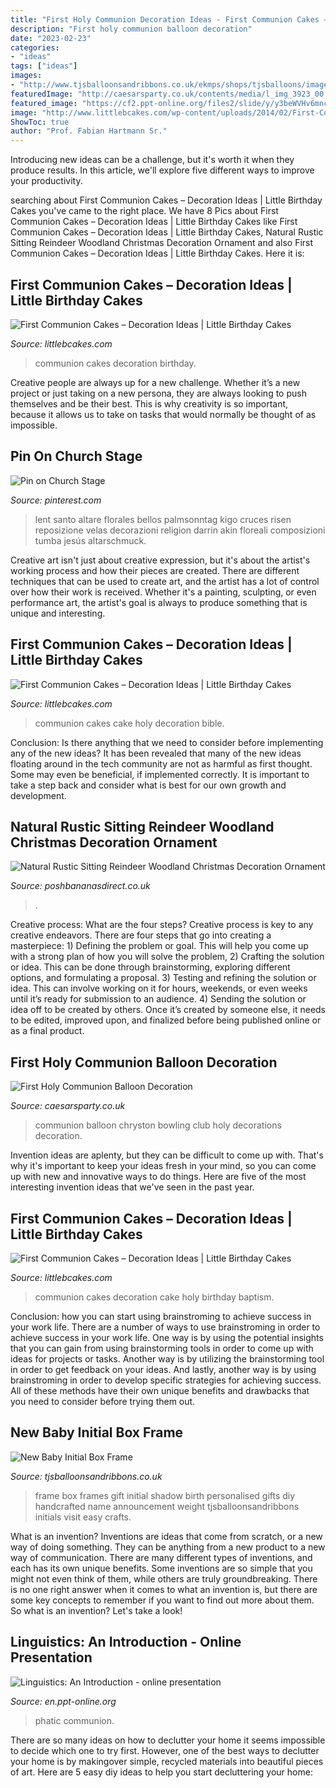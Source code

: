 ```yaml
---
title: "First Holy Communion Decoration Ideas - First Communion Cakes – Decoration Ideas"
description: "First holy communion balloon decoration"
date: "2023-02-23"
categories:
- "ideas"
tags: ["ideas"]
images:
- "http://www.tjsballoonsandribbons.co.uk/ekmps/shops/tjsballoons/images/new-baby-initial-box-frame-9665-p[ekm]750x1000[ekm].png"
featuredImage: "http://caesarsparty.co.uk/contents/media/l_img_3923_00.jpg"
featured_image: "https://cf2.ppt-online.org/files2/slide/y/y3beWVHv6mncEM1YwQi9PGJfXSdls4xa2ALNRqOFDz/slide-35.jpg"
image: "http://www.littlebcakes.com/wp-content/uploads/2014/02/First-Communion-Cakes-Pictures.jpg"
ShowToc: true
author: "Prof. Fabian Hartmann Sr."
---
```



Introducing new ideas can be a challenge, but it's worth it when they produce results. In this article, we'll explore five different ways to improve your productivity.

	

		
searching about First Communion Cakes – Decoration Ideas | Little Birthday Cakes you've came to the right place. We have 8 Pics about First Communion Cakes – Decoration Ideas | Little Birthday Cakes like First Communion Cakes – Decoration Ideas | Little Birthday Cakes, Natural Rustic Sitting Reindeer Woodland Christmas Decoration Ornament and also First Communion Cakes – Decoration Ideas | Little Birthday Cakes. Here it is:
		
    
## First Communion Cakes – Decoration Ideas | Little Birthday Cakes

<img loading=lazy src="http://www.littlebcakes.com/wp-content/uploads/2014/02/Pictures-of-First-Communion-Cakes.jpg" onerror="this.onerror=null;this.src='https://tse4.mm.bing.net/th?id=OIP.zfnm4-BTchu_Sb08NsrPoQHaMF&amp;pid=15.1';" alt="First Communion Cakes – Decoration Ideas | Little Birthday Cakes">

_Source: littlebcakes.com_

>communion cakes decoration birthday. 

	

Creative people are always up for a new challenge. Whether it’s a new project or just taking on a new persona, they are always looking to push themselves and be their best. This is why creativity is so important, because it allows us to take on tasks that would normally be thought of as impossible.

    
## Pin On Church Stage

<img loading=lazy src="https://i.pinimg.com/736x/b6/47/90/b64790e8db1279e91c22eeb3fabf4ddc--church-stage-palm-sunday.jpg" onerror="this.onerror=null;this.src='https://tse2.mm.bing.net/th?id=OIP.vMh2-8i23h4YnruVfnFbcwAAAA&amp;pid=15.1';" alt="Pin on Church Stage">

_Source: pinterest.com_

>lent santo altare florales bellos palmsonntag kigo cruces risen reposizione velas decorazioni religion darrin akin floreali composizioni tumba jesús altarschmuck. 

	

Creative art isn't just about creative expression, but it's about the artist's working process and how their pieces are created. There are different techniques that can be used to create art, and the artist has a lot of control over how their work is received. Whether it's a painting, sculpting, or even performance art, the artist's goal is always to produce something that is unique and interesting.

    
## First Communion Cakes – Decoration Ideas | Little Birthday Cakes

<img loading=lazy src="http://www.littlebcakes.com/wp-content/uploads/2014/02/Pictures-of-First-Communion-Cakes-627x1024.jpg" onerror="this.onerror=null;this.src='https://tse2.mm.bing.net/th?id=OIP.iNCejBY0aD6J938eaEJdHAHaMG&amp;pid=15.1';" alt="First Communion Cakes – Decoration Ideas | Little Birthday Cakes">

_Source: littlebcakes.com_

>communion cakes cake holy decoration bible. 

	

Conclusion: Is there anything that we need to consider before implementing any of the new ideas?
It has been revealed that many of the new ideas floating around in the tech community are not as harmful as first thought. Some may even be beneficial, if implemented correctly. It is important to take a step back and consider what is best for our own growth and development.

    
## Natural Rustic Sitting Reindeer Woodland Christmas Decoration Ornament

<img loading=lazy src="https://17.cdn.ekm.net/ekmps/shops/lehan/images/natural-rustic-sitting-reindeer-woodland-christmas-decoration-ornament-[3]-10148-p.jpg?v=9A83F121-292D-4D35-95D5-26B8EEBDBCF3" onerror="this.onerror=null;this.src='https://tse1.mm.bing.net/th?id=OIP.5RWYtSb4nvRuwlnprdnFXwHaHa&amp;pid=15.1';" alt="Natural Rustic Sitting Reindeer Woodland Christmas Decoration Ornament">

_Source: poshbananasdirect.co.uk_

>. 

	

Creative process: What are the four steps?
Creative process is key to any creative endeavors. There are four steps that go into creating a masterpiece: 1) Defining the problem or goal. This will help you come up with a strong plan of how you will solve the problem, 2) Crafting the solution or idea. This can be done through brainstorming, exploring different options, and formulating a proposal. 3) Testing and refining the solution or idea. This can involve working on it for hours, weekends, or even weeks until it’s ready for submission to an audience. 4) Sending the solution or idea off to be created by others. Once it’s created by someone else, it needs to be edited, improved upon, and finalized before being published online or as a final product.

    
## First Holy Communion Balloon Decoration

<img loading=lazy src="http://caesarsparty.co.uk/contents/media/l_img_3923_00.jpg" onerror="this.onerror=null;this.src='https://tse4.mm.bing.net/th?id=OIP.AiETUvVjh81aAyAUsbnB9AHaNK&amp;pid=15.1';" alt="First Holy Communion Balloon Decoration">

_Source: caesarsparty.co.uk_

>communion balloon chryston bowling club holy decorations decoration. 

	

Invention ideas are aplenty, but they can be difficult to come up with. That's why it's important to keep your ideas fresh in your mind, so you can come up with new and innovative ways to do things. Here are five of the most interesting invention ideas that we've seen in the past year.

    
## First Communion Cakes – Decoration Ideas | Little Birthday Cakes

<img loading=lazy src="http://www.littlebcakes.com/wp-content/uploads/2014/02/First-Communion-Cakes-Pictures.jpg" onerror="this.onerror=null;this.src='https://tse2.mm.bing.net/th?id=OIP.wXGM0t8lVfhCgtJOHYSbAQHaE6&amp;pid=15.1';" alt="First Communion Cakes – Decoration Ideas | Little Birthday Cakes">

_Source: littlebcakes.com_

>communion cakes decoration cake holy birthday baptism. 

	

Conclusion: how you can start using brainstroming to achieve success in your work life.
There are a number of ways to use brainstroming in order to achieve success in your work life. One way is by using the potential insights that you can gain from using brainstorming tools in order to come up with ideas for projects or tasks. Another way is by utilizing the brainstorming tool in order to get feedback on your ideas. And lastly, another way is by using brainstroming in order to develop specific strategies for achieving success. All of these methods have their own unique benefits and drawbacks that you need to consider before trying them out.

    
## New Baby Initial Box Frame

<img loading=lazy src="http://www.tjsballoonsandribbons.co.uk/ekmps/shops/tjsballoons/images/new-baby-initial-box-frame-9665-p[ekm]750x1000[ekm].png" onerror="this.onerror=null;this.src='https://tse4.mm.bing.net/th?id=OIP.EuyPtarPgYtzfOdui_8wGQHaJ4&amp;pid=15.1';" alt="New Baby Initial Box Frame">

_Source: tjsballoonsandribbons.co.uk_

>frame box frames gift initial shadow birth personalised gifts diy handcrafted name announcement weight tjsballoonsandribbons initials visit easy crafts. 

	

What is an invention?
Inventions are ideas that come from scratch, or a new way of doing something. They can be anything from a new product to a new way of communication. There are many different types of inventions, and each has its own unique benefits. Some inventions are so simple that you might not even think of them, while others are truly groundbreaking. There is no one right answer when it comes to what an invention is, but there are some key concepts to remember if you want to find out more about them. So what is an invention? Let's take a look!

    
## Linguistics: An Introduction - Online Presentation

<img loading=lazy src="https://cf2.ppt-online.org/files2/slide/y/y3beWVHv6mncEM1YwQi9PGJfXSdls4xa2ALNRqOFDz/slide-35.jpg" onerror="this.onerror=null;this.src='https://tse3.mm.bing.net/th?id=OIP.P4I36QMAvQ8LZb4Y_fbfsgHaFj&amp;pid=15.1';" alt="Linguistics: An Introduction - online presentation">

_Source: en.ppt-online.org_

>phatic communion. 

	

There are so many ideas on how to declutter your home it seems impossible to decide which one to try first. However, one of the best ways to declutter your home is by makingover simple, recycled materials into beautiful pieces of art. Here are 5 easy diy ideas to help you start decluttering your home: 

